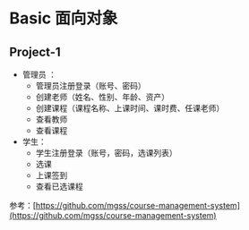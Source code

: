 # Basic 面向对象

## Project-1
* 管理员 ：
    * 管理员注册登录（账号、密码）
    * 创建老师（姓名、性别、年龄、资产）
    * 创建课程（课程名称、上课时间、课时费、任课老师）
    * 查看教师
    * 查看课程
* 学生：
    * 学生注册登录（账号，密码，选课列表）
    * 选课
    * 上课签到
    * 查看已选课程

 参考：[https://github.com/mgss/course-management-system](https://github.com/mgss/course-management-system)
